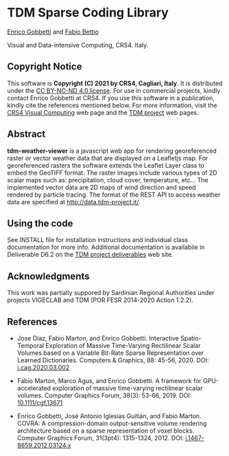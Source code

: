 TDM Sparse Coding Library
=========================

[Enrico Gobbetti](mailto:gobbetti@crs4.it) and
[Fabio Bettio](mailto:fabio@crs4.it)

Visual and Data-intensive Computing, CRS4. Italy.

Copyright Notice
----------------

This software is **Copyright (C) 2021 by CRS4, Cagliari, Italy**. It is distributed under the [CC BY-NC-ND 4.0 license](https://creativecommons.org/licenses/by-nc-nd/4.0/legalcode). For use in commercial projects, kindly contact Enrico Gobbetti at CRS4. If you use this software in a publication, kindly cite the references mentioned below. For more information, visit the [CRS4 Visual Computing](http://www.crs4.it/vic/) web page and the [TDM project](http://www.tdm-project.it) web pages. 

Abstract
--------

**tdm-weather-viewer** is a javascript web app for rendering georeferenced raster or vector weather data that are displayed on a Leafletjs map.
For georeferenced rasters the software extends the Leaflet Layer class to embed the GeoTIFF format.
The raster images include various types of 2D scalar maps such as: precipitation, cloud cover, temperature, etc...
The implemented vector data are 2D maps of wind direction and speed rendered by particle tracing.
The format of the REST API to access weather data are specified at http://data.tdm-project.it/.

Using the code
--------------

See INSTALL file for installation instructions and individual class documentation for more info.
Additional documentation is availabile in Deliverable D6.2 on the [TDM project deliverables](http://www.tdm-project.it/en/results/public-deliverables/) web site.

Acknowledgments
---------------

This work was partially suppored by Sardinian Regional Authorities under
projects VIGECLAB and TDM (POR FESR 2014-2020 Action 1.2.2).

References
----------

- Jose Díaz, Fabio Marton, and Enrico Gobbetti. Interactive Spatio-Temporal Exploration of Massive Time-Varying Rectilinear Scalar Volumes based on a Variable Bit-Rate Sparse Representation over Learned Dictionaries. Computers & Graphics, 88: 45-56, 2020. DOI: [j.cag.2020.03.002](https://doi.org/10.1016/j.cag.2020.03.002)

- Fabio Marton, Marco Agus, and Enrico Gobbetti. A framework for GPU-accelerated exploration of massive time-varying rectilinear scalar volumes. Computer Graphics Forum, 38(3): 53-66, 2019. DOI: [10.1111/cgf.13671](https://doi.org/10.1111/cgf.13671)

- Enrico Gobbetti, José Antonio Iglesias Guitián, and Fabio Marton. COVRA: A compression-domain output-sensitive volume rendering architecture based on a sparse representation of voxel blocks. Computer Graphics Forum, 31(3pt4): 1315-1324, 2012. DOI: [j.1467-8659.2012.03124.x](https://doi.org/10.1111/j.1467-8659.2012.03124.x)


